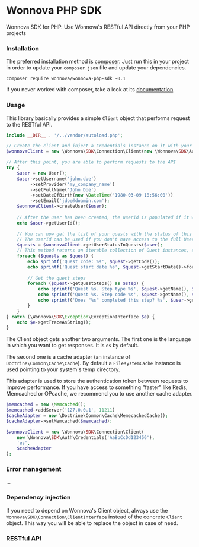 # Wonnova PHP SDK

Wonnova SDK for PHP. Use Wonnova's RESTful API directly from your PHP projects

### Installation

The preferred installation method is [composer](https://getcomposer.com). Just run this in your project in order to update your `composer.json` file and update your dependencies.

    composer require wonnova/wonnova-php-sdk ~0.1
    
If you never worked with composer, take a look at its [documentation](https://getcomposer.org/doc/)

### Usage

This library basically provides a simple `Client` object that performs request to the RESTful API.

```php
include __DIR__ . '/../vendor/autoload.php';

// Create the client and inject a Credentials instance on it with your private key
$wonnovaClient = new \Wonnova\SDK\Connection\Client(new \Wonnova\SDK\Auth\Credentials('AaBbCcDd123456'));

// After this point, you are able to perform requests to the API
try {
    $user = new User();
    $user->setUsername('john.doe')
         ->setProvider('my_company_name')
         ->setFullName('John Doe')
         ->setDateOfBirth(new \DateTime('1980-03-09 18:56:00'))
         ->setEmail('jdoe@doamin.com');
    $wonnovaClient->createUser($user);
    
    // After the user has been created, the userId is populated if it wasn't previously set.
    echo $user->getUserId();
    
    // You can now get the list of your quests with the status of this new user on each one of them
    // The userId can be used if you don't have access to the full User object
    $quests = $wonnovaClient->getUserStatusInQuests($user);
    // This method returns an iterable collection of Quest instances, each one of them with the list of QuestSteps
    foreach ($quests as $quest) {
        echo sprintf('Quest code: %s', $quest->getCode());
        echo sprintf('Quest start date %s', $quest->getStartDate()->format('Y-m-d H:i:s'));
        
        // Get the quest steps
        foreach ($quest->getQuestSteps() as $step) {
            echo sprintf('Quest %s. Step type %s', $quest->getName(), $step->getType());
            echo sprintf('Quest %s. Step code %s', $quest->getName(), $step->getCode());
            echo sprintf('Does "%s" completed this step? %s', $user->getFullName(), ($step->isCompleted() ? 'YES' : 'NO'));
        }
    }
} catch (\Wonnova\SDK\Exception\ExceptionInterface $e) {
    echo $e->getTraceAsString();
}
```

The Client object gets another two arguments. The first one is the language in which you want to get responses. It is `es` by default.

The second one is a cache adapter (an instance of `Doctrine\Common\Cache\Cache`). By default a `FilesystemCache` instance is used pointing to your system's temp directory.

This adapter is used to store the authentication token between requests to improve performance. If you have access to something "faster" like Redis, Memcached or OPcache, we recommend you to use another cache adapter.

```php
$memcached = new \Memcached();
$memcached->addServer('127.0.0.1', 11211)
$cacheAdapter = new \Doctrine\Common\Cache\MemecachedCache();
$cacheAdapter->setMemcached($memcached);

$wonnovaClient = new \Wonnova\SDK\Connection\Client(
    new \Wonnova\SDK\Auth\Credentials('AaBbCcDd123456'),
    'es',
    $cacheAdapter
);
```

### Error management

...

### Dependency injection

If you need to depend on Wonnova's Client object, always use the `Wonnova\SDK\Connection\ClientInterface` instead of the concrete `Client` object. This way you will be able to replace the object in case of need.

### RESTful API


